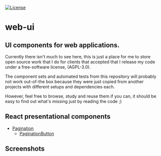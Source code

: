 [![License](https://img.shields.io/badge/license-AGPL--3.0-lightgrey.svg)](https://github.com/fczuardi/roboviario/blob/master/LICENSE)

# web-ui
## UI components for web applications.

Currently there isn't much to see here, this is just a place for me to store
open source work that I do for clients that accepted that I release my code
under a free-software license, (AGPL-3.0).

The component sets and automated tests from this repository will probably
not work out-of-the box because they were just copied from another projects
with different setups and dependencies each.

However, feel free to browse, study and reuse them if you can, it should be
easy to find out what's missing just by reading the code ;)

## React presentational components

- [Pagination][/nav/Pagination]
    - [PaginationButton][/nav/PaginationButton]

## Screenshots

[/nav/Pagination]: https://github.com/fczuardi/web-ui/blob/master/src/crave/components/nav/Pagination.js
[/nav/PaginationButton]: https://github.com/fczuardi/web-ui/blob/master/src/crave/components/nav/PaginationButton.js
